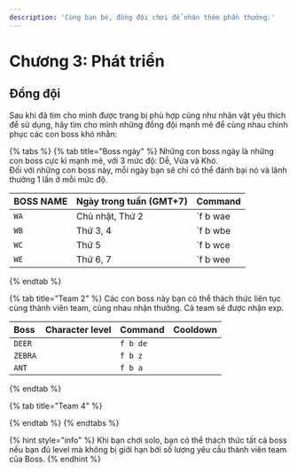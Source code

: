 ```yaml
---
description: 'Cùng bạn bè, đồng đội chơi để nhận thêm phần thưởng.'
---
```


# Chương 3: Phát triển

## Đồng đội

Sau khi đã tìm cho mình được trang bị phù hợp cũng như nhân vật yêu thích để sử dụng, hãy tìm cho mình những đồng đội mạnh mẽ để cùng nhau chinh phục các con boss khó nhằn:

{% tabs %}
{% tab title="Boss ngày" %}
Những con boss ngày là những con boss cực kì mạnh mẽ, với 3 mức độ: Dễ, Vừa và Khó.  
Đối với những con boss này, mỗi ngày bạn sẽ chỉ có thể đánh bại nó và lãnh thưởng 1 lần ở mỗi mức độ.

| BOSS NAME | Ngày trong tuần \(GMT+7\) | Command |
| :--- | :--- | :--- |
| `WA` | Chủ nhật, Thứ 2 | `f b wae|wam|wah` |
| `WB` | Thứ 3, 4 | `f b wbe|wbm|wbh` |
| `WC` | Thứ 5 | `f b wce|wcm|wch` |
| `WE` | Thứ 6, 7 | `f b wee|wem|weh` |
{% endtab %}

{% tab title="Team 2" %}
Các con boss này bạn có thể thách thức liên tục cùng thành viên team, cùng nhau nhận thưởng. Cả team sẽ được nhận exp.

| Boss | Character level | Command | Cooldown |
| :--- | :--- | :--- | :--- |
| `DEER` |  | `f b de` |  |
| `ZEBRA` |  | `f b z` |  |
| `ANT` |  | `f b a` |  |
{% endtab %}

{% tab title="Team 4" %}

{% endtab %}
{% endtabs %}

{% hint style="info" %}
Khi bạn chơi solo, bạn có thể thách thức tất cả boss nếu bạn đủ level mà không bị giới hạn bởi số lượng yêu cầu thành viên team của Boss.
{% endhint %}

